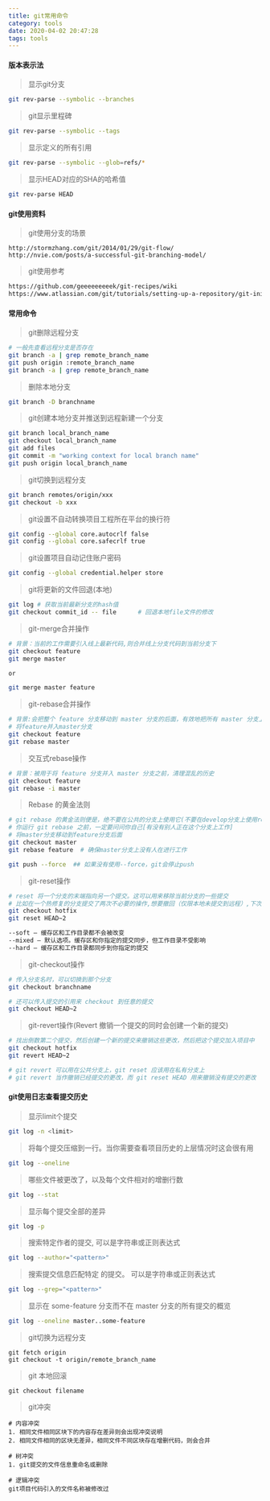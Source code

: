 ```yaml
---
title: git常用命令
category: tools
date: 2020-04-02 20:47:28
tags: tools
---
```


<!-- more -->

#### 版本表示法

> 显示git分支

```bash
git rev-parse --symbolic --branches
```

> git显示里程碑

```bash
git rev-parse --symbolic --tags
```

> 显示定义的所有引用

```bash
git rev-parse --symbolic --glob=refs/*
```

> 显示HEAD对应的SHA的哈希值

```bash
git rev-parse HEAD
```

#### git使用资料

> git使用分支的场景

```text
http://stormzhang.com/git/2014/01/29/git-flow/
http://nvie.com/posts/a-successful-git-branching-model/
```

> git使用参考

```bash
https://github.com/geeeeeeeeek/git-recipes/wiki
https://www.atlassian.com/git/tutorials/setting-up-a-repository/git-init
```

#### 常用命令

> git删除远程分支

```bash
# 一般先查看远程分支是否存在
git branch -a | grep remote_branch_name
git push origin :remote_branch_name
git branch -a | grep remote_branch_name
```

> 删除本地分支

```bash
git branch -D branchname
```

> git创建本地分支并推送到远程新建一个分支

```bash
git branch local_branch_name
git checkout local_branch_name
git add files
git commit -m "working context for local branch name"
git push origin local_branch_name
```

> git切换到远程分支

```bash
git branch remotes/origin/xxx
git checkout -b xxx
```

> git设置不自动转换项目工程所在平台的换行符

```bash
git config --global core.autocrlf false
git config --global core.safecrlf true  
```

> git设置项目自动记住账户密码
```bash
git config --global credential.helper store
```

> git将更新的文件回退(本地)

```bash
git log # 获取当前最新分支的hash值
git checkout commit_id -- file      # 回退本地file文件的修改
```

> git-merge合并操作

```bash
# 背景：当前的工作需要引入线上最新代码,则合并线上分支代码到当前分支下
git checkout feature
git merge master

or

git merge master feature
```

> git-rebase合并操作

```bash
# 背景:会把整个 feature 分支移动到 master 分支的后面，有效地把所有 master 分支上新的提交并入过来。但是，rebase 为原分支上每一个提交创建一个新的提交，重写了项目历史，并且不会带来合并提交
# 将feature并入master分支
git checkout feature
git rebase master
```

> 交互式rebase操作

```bash
# 背景：被用于将 feature 分支并入 master 分支之前，清理混乱的历史
git checkout feature
git rebase -i master
```

> Rebase 的黄金法则

```bash
# git rebase 的黄金法则便是，绝不要在公共的分支上使用它(不要在develop分支上使用rebase)
# 你运行 git rebase 之前，一定要问问你自己[有没有别人正在这个分支上工作]
# 将master分支移动到feature分支后面
git checkout master
git rebase feature  # 确保master分支上没有人在进行工作

git push --force  ## 如果没有使用--force，git会停止push
```

> git-reset操作

```bash
# reset 将一个分支的末端指向另一个提交。这可以用来移除当前分支的一些提交
# 比如在一个热修复的分支提交了两次不必要的操作,想要撤回（仅限本地未提交到远程）,下次 Git 执行垃圾回收的时候，这两个提交会被删除
git checkout hotfix
git reset HEAD~2

--soft – 缓存区和工作目录都不会被改变
--mixed – 默认选项。缓存区和你指定的提交同步，但工作目录不受影响
--hard – 缓存区和工作目录都同步到你指定的提交
```

> git-checkout操作

```bash
# 传入分支名时，可以切换到那个分支
git checkout branchname

# 还可以传入提交的引用来 checkout 到任意的提交
git checkout HEAD~2
```

> git-revert操作(Revert 撤销一个提交的同时会创建一个新的提交)

```bash
# 找出倒数第二个提交，然后创建一个新的提交来撤销这些更改，然后把这个提交加入项目中
git checkout hotfix
git revert HEAD~2

# git revert 可以用在公共分支上，git reset 应该用在私有分支上
# git revert 当作撤销已经提交的更改，而 git reset HEAD 用来撤销没有提交的更改
```


#### git使用日志查看提交历史

> 显示limit个提交

```bash
git log -n <limit>
```

> 将每个提交压缩到一行。当你需要查看项目历史的上层情况时这会很有用

```bash
git log --oneline
```

> 哪些文件被更改了，以及每个文件相对的增删行数

```bash
git log --stat
```

> 显示每个提交全部的差异

```bash
git log -p
```

> 搜索特定作者的提交,<pattern> 可以是字符串或正则表达式

```bash
git log --author="<pattern>"
```

> 搜索提交信息匹配特定 <pattern> 的提交。<pattern> 可以是字符串或正则表达式

```bash
git log --grep="<pattern>"
```

> 显示在 some-feature 分支而不在 master 分支的所有提交的概览

```bash
git log --oneline master..some-feature
```

> git切换为远程分支

```text
git fetch origin
git checkout -t origin/remote_branch_name
```

> git 本地回滚

```text
git checkout filename
```

> git冲突

```text
# 内容冲突
1. 相同文件相同区块下的内容存在差异则会出现冲突说明
2. 相同文件相同的区块无差异，相同文件不同区块存在增删代码，则会合并

# 树冲突
1. git提交的文件信息重命名或删除

# 逻辑冲突
git项目代码引入的文件名称被修改过
```


